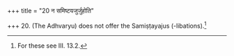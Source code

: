 +++
title = "20 न समिष्टयजुर्जुहोति"

+++
20. (The Adhvaryu) does not offer the Samiṣṭayajus (-libations).[^1]  


[^1]: For these see III. 13.2.
